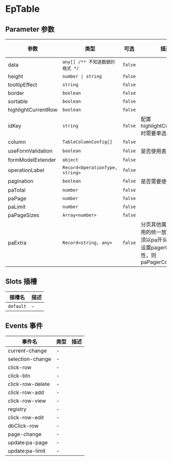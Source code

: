 # EpTable
## Parameter 参数
| 参数 | 类型 | 可选 | 描述 | 默认值 |
| --- | --- | --- | --- | --- |
| data | `any[] /** 不知道数据的格式 */` | `false` |  | -
| height | `number \| string` | `false` |  | -
| tooltipEffect | `string` | `false` |  | `dark`
| border | `boolean` | `false` |  | `false`
| sortable | `boolean` | `false` |  | `false`
| highlightCurrentRow | `boolean` | `false` |  | `false`
| idKey | `string` | `false` | 配置highlightCurrentRow时需要单选框 | ``
| column | `TableColumnConfig[]` | `false` |  | -
| useFormValidation | `boolean` | `false` | 是否使用表单验证 | `false`
| formModelExtender | `object` | `false` |  | -
| operationLabel | `Record<OperationType, string>` | `false` |  | -
| pagination | `boolean` | `false` | 是否需要使用分页 | `false`
| paTotal | `number` | `false` |  | `0`
| paPage | `number` | `false` |  | `1`
| paLimit | `number` | `false` |  | `20`
| paPageSizes | `Array<number>` | `false` |  | -
| paExtra | `Record<string, any>` | `false` | 分页其他属性，不常用的统一放在此处,必须以pa开头，如需要设置pagerCount属性，则paPagerCount | -
## Slots 插槽
| 插槽名 | 描述 |
|  ---  | --- |
| `default` | - |
## Events 事件
| 事件名 | 类型 |  描述 |
| --- | --- |  --- |
| current-change | - |  |
| selection-change | - |  |
| click-row | - |  |
| click-btn | - |  |
| click-row-delete | - |  |
| click-row-add | - |  |
| click-row-view | - |  |
| registry | - |  |
| click-row-edit | - |  |
| dbClick-row | - |  |
| page-change | - |  |
| update:pa-page | - |  |
| update:pa-limit | - |  |
